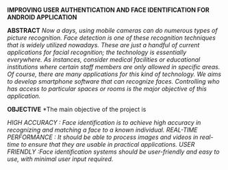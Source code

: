 **IMPROVING USER AUTHENTICATION AND FACE IDENTIFICATION FOR ANDROID APPLICATION**

**ABSTRACT**
*Now a days, using mobile cameras can do numerous types of picture recognition. Face detection is one of these recognition techniques that is widely utilized nowadays. 
These are just a handful of current applications for facial recognition; the technology is essentially everywhere. 
As instances, consider medical facilities or educational institutions where certain staff members are only allowed in specific areas. Of course, there are many applications for this kind of technology.
We aims to develop smartphone software that can recognize faces. Controlling who has access to particular spaces or rooms is the major objective of this application.*


**OBJECTIVE**
*The main objective of the  project is 

*HIGH ACCURACY : Face identification is to achieve high accuracy in recognizing and matching a face to a known individual.
REAL-TIME PERFORMANCE : It should be able to process images and videos in real-time to ensure that they are usable in practical applications.
USER FRIENDLY :Face identification systems should be user-friendly and easy to use, with minimal user input required.*


